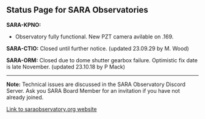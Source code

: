 ## Status Page for SARA Observatories

**SARA-KPNO:** 
- Observatory fully functional.
New PZT camera avilable on .169.
  
**SARA-CTIO:** Closed until further notice. (updated 23.09.29 by M. Wood)

**SARA-ORM:**  Closed due to dome shutter gearbox failure. Optimistic fix date is late November. (updated 23.10.18 by P Mack)

---

**Note:** Technical issues are discussed in the SARA Observatory Discord Server.  Ask you SARA Board Member for an invitation if you have not already joined.

[Link to saraobservatory.org website](https://saraobservatory.org)
